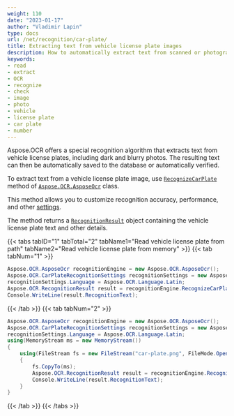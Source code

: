 ```yaml
---
weight: 110
date: "2023-01-17"
author: "Vladimir Lapin"
type: docs
url: /net/recognition/car-plate/
title: Extracting text from vehicle license plate images
description: How to automatically extract text from scanned or photographed vehicle license plates.
keywords:
- read
- extract
- OCR
- recognize
- check
- image
- photo
- vehicle
- license plate
- car plate
- number
---
```


Aspose.OCR offers a special recognition algorithm that extracts text from vehicle license plates, including dark and blurry photos. The resulting text can then be automatically saved to the database or automatically verified.

To extract text from a vehicle license plate image, use [`RecognizeCarPlate`](https://reference.aspose.com/ocr/net/aspose.ocr/asposeocr/recognizecarplate/) method of [`Aspose.OCR.AsposeOcr`](https://reference.aspose.com/ocr/net/aspose.ocr/asposeocr/) class.

This method allows you to customize recognition accuracy, performance, and other [settings](/ocr/net/recognition-settings-car-plate/).

The method returns a [`RecognitionResult`](https://reference.aspose.com/ocr/net/aspose.ocr/recognitionresult/) object containing the vehicle license plate text and other details.

{{< tabs tabID="1" tabTotal="2" tabName1="Read vehicle license plate from path" tabName2="Read vehicle license plate from memory" >}}
{{< tab tabNum="1" >}}
```csharp
Aspose.OCR.AsposeOcr recognitionEngine = new Aspose.OCR.AsposeOcr();
Aspose.OCR.CarPlateRecognitionSettings recognitionSettings = new Aspose.OCR.CarPlateRecognitionSettings();
recognitionSettings.Language = Aspose.OCR.Language.Latin;
Aspose.OCR.RecognitionResult result = recognitionEngine.RecognizeCarPlate("car-plate.png", recognitionSettings);
Console.WriteLine(result.RecognitionText);
```
{{< /tab >}}
{{< tab tabNum="2" >}}
```csharp
Aspose.OCR.AsposeOcr recognitionEngine = new Aspose.OCR.AsposeOcr();
Aspose.OCR.CarPlateRecognitionSettings recognitionSettings = new Aspose.OCR.CarPlateRecognitionSettings();
recognitionSettings.Language = Aspose.OCR.Language.Latin;
using(MemoryStream ms = new MemoryStream())
{
	using(FileStream fs = new FileStream("car-plate.png", FileMode.Open, FileAccess.Read))
	{
		fs.CopyTo(ms);
		Aspose.OCR.RecognitionResult result = recognitionEngine.RecognizeCarPlate(ms, recognitionSettings);
		Console.WriteLine(result.RecognitionText);
	}
}
```
{{< /tab >}}
{{< /tabs >}}
